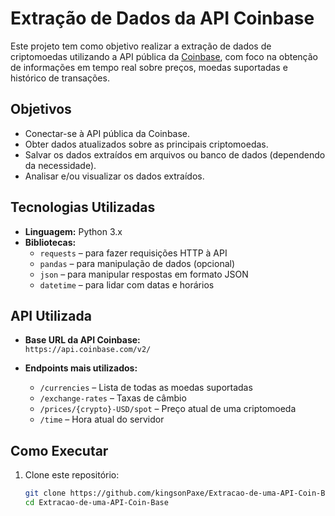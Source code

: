 #  Extração de Dados da API Coinbase

Este projeto tem como objetivo realizar a extração de dados de criptomoedas utilizando a API pública da [Coinbase](https://www.coinbase.com/), com foco na obtenção de informações em tempo real sobre preços, moedas suportadas e histórico de transações.

## Objetivos

- Conectar-se à API pública da Coinbase.
- Obter dados atualizados sobre as principais criptomoedas.
- Salvar os dados extraídos em arquivos ou banco de dados (dependendo da necessidade).
- Analisar e/ou visualizar os dados extraídos.

##  Tecnologias Utilizadas

- **Linguagem:** Python 3.x  
- **Bibliotecas:**
  - `requests` – para fazer requisições HTTP à API
  - `pandas` – para manipulação de dados (opcional)
  - `json` – para manipular respostas em formato JSON
  - `datetime` – para lidar com datas e horários

## API Utilizada

- **Base URL da API Coinbase:**  
  `https://api.coinbase.com/v2/`

- **Endpoints mais utilizados:**
  - `/currencies` – Lista de todas as moedas suportadas
  - `/exchange-rates` – Taxas de câmbio
  - `/prices/{crypto}-USD/spot` – Preço atual de uma criptomoeda
  - `/time` – Hora atual do servidor

## Como Executar

1. Clone este repositório:
   ```bash
   git clone https://github.com/kingsonPaxe/Extracao-de-uma-API-Coin-Base-.git
   cd Extracao-de-uma-API-Coin-Base